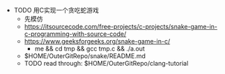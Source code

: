+ TODO 用C实现一个贪吃蛇游戏
    + 先模仿
    + https://itsourcecode.com/free-projects/c-projects/snake-game-in-c-programming-with-source-code/
    + https://www.geeksforgeeks.org/snake-game-in-c/
        + me && cd tmp && gcc tmp.c && ./a.out
    + $HOME/OuterGitRepo/snake/README.md
    + TODO read through: $HOME/OuterGitRepo/clang-tutorial
